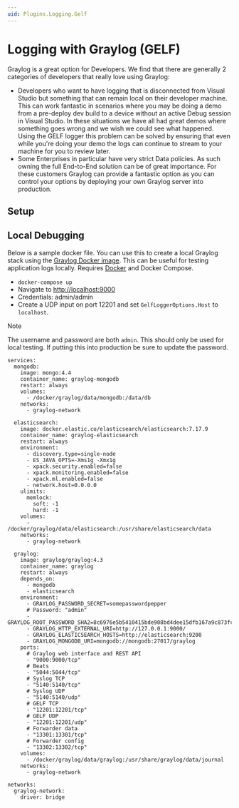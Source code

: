 ```yaml
---
uid: Plugins.Logging.Gelf
---
```


# Logging with Graylog (GELF)

Graylog is a great option for Developers. We find that there are generally 2 categories of developers that really love using Graylog:

- Developers who want to have logging that is disconnected from Visual Studio but something that can remain local on their developer machine. This can work fantastic in scenarios where you may be doing a demo from a pre-deploy dev build to a device without an active Debug session in Visual Studio. In these situations we have all had great demos where something goes wrong and we wish we could see what happened. Using the GELF logger this problem can be solved by ensuring that even while you're doing your demo the logs can continue to stream to your machine for you to review later.
- Some Enterprises in particular have very strict Data policies. As such owning the full End-to-End solution can be of great importance. For these customers Graylog can provide a fantastic option as you can control your options by deploying your own Graylog server into production.

## Setup

## Local Debugging

Below is a sample docker file. You can use this to create a local Graylog stack using the [Graylog Docker image](https://hub.docker.com/r/graylog/graylog/). This can be useful for testing application logs locally. Requires [Docker](https://www.docker.com/get-docker) and Docker Compose.

- `docker-compose up`
- Navigate to [http://localhost:9000](http://localhost:9000)
- Credentials: admin/admin
- Create a UDP input on port 12201 and set `GelfLoggerOptions.Host` to `localhost`.

> [!NOTE]
> The username and password are both `admin`. This should only be used for local testing. If putting this into production be sure to update the password.

```docker
services:
  mongodb:
    image: mongo:4.4
    container_name: graylog-mongodb
    restart: always
    volumes:
      - /docker/graylog/data/mongodb:/data/db
    networks:
      - graylog-network

  elasticsearch:
    image: docker.elastic.co/elasticsearch/elasticsearch:7.17.9
    container_name: graylog-elasticsearch
    restart: always
    environment:
      - discovery.type=single-node
      - ES_JAVA_OPTS=-Xms1g -Xmx1g
      - xpack.security.enabled=false
      - xpack.monitoring.enabled=false
      - xpack.ml.enabled=false
      - network.host=0.0.0.0
    ulimits:
      memlock:
        soft: -1
        hard: -1
    volumes:
      - /docker/graylog/data/elasticsearch:/usr/share/elasticsearch/data
    networks:
      - graylog-network

  graylog:
    image: graylog/graylog:4.3
    container_name: graylog
    restart: always
    depends_on:
      - mongodb
      - elasticsearch
    environment:
      - GRAYLOG_PASSWORD_SECRET=somepasswordpepper
      # Password: "admin"
      - GRAYLOG_ROOT_PASSWORD_SHA2=8c6976e5b5410415bde908bd4dee15dfb167a9c873fc4bb8a81f6f2ab448a918
      - GRAYLOG_HTTP_EXTERNAL_URI=http://127.0.0.1:9000/
      - GRAYLOG_ELASTICSEARCH_HOSTS=http://elasticsearch:9200
      - GRAYLOG_MONGODB_URI=mongodb://mongodb:27017/graylog
    ports:
      # Graylog web interface and REST API
      - "9000:9000/tcp"
      # Beats
      - "5044:5044/tcp"
      # Syslog TCP
      - "5140:5140/tcp"
      # Syslog UDP
      - "5140:5140/udp"
      # GELF TCP
      - "12201:12201/tcp"
      # GELF UDP
      - "12201:12201/udp"
      # Forwarder data
      - "13301:13301/tcp"
      # Forwarder config
      - "13302:13302/tcp"
    volumes:
      - /docker/graylog/data/graylog:/usr/share/graylog/data/journal
    networks:
      - graylog-network

networks:
  graylog-network:
    driver: bridge
```

